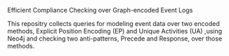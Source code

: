 
Efficient Compliance Checking over Graph-encoded Event Logs

This repositry collects queries for modeling event data over two encoded methods, Explicit Position Encoding (EP) and Unique Activities (UA) ,using Neo4j and checking two anti-patterns, Precede and Response, over those methods.

